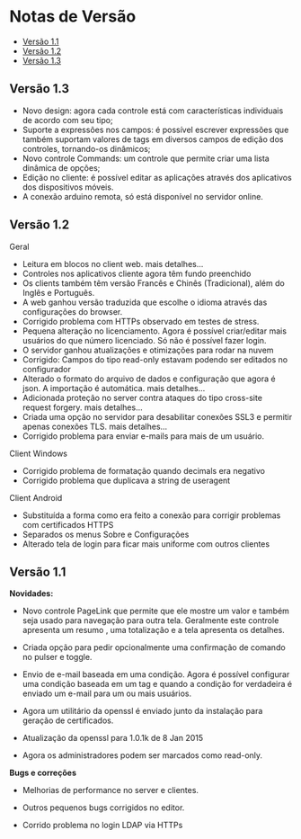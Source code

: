 # Notas de Versão

- [Versão 1.1](releasenotes.md#versão-11)
- [Versão 1.2](releasenotes.md#versão-12)
- [Versão 1.3](releasenotes.md#versão-13)


## Versão 1.3

- Novo design: agora cada controle está com características individuais de acordo com seu tipo;
- Suporte a expressões nos campos: é possível escrever expressões que também suportam valores de tags em diversos campos de edição dos controles, tornando-os dinâmicos;
- Novo controle Commands: um controle que permite criar uma lista dinâmica de opções;
- Edição no cliente: é possível editar as aplicações através dos aplicativos dos dispositivos móveis.
- A conexão arduino remota, só está disponível no servidor online.

## Versão 1.2

Geral

- Leitura em blocos no client web. mais detalhes...
- Controles nos aplicativos cliente agora têm fundo preenchido
- Os clients também têm versão Francês e Chinês (Tradicional), além do Inglês e Português.
- A web ganhou versão traduzida que escolhe o idioma através das configurações do browser.
- Corrigido problema com HTTPs observado em testes de stress.
- Pequena alteração no licenciamento. Agora é possível criar/editar mais usuários do que número licenciado. Só não é possível fazer login.
- O servidor ganhou atualizações e otimizações para rodar na nuvem
- Corrigido: Campos do tipo read-only estavam podendo ser editados no configurador
- Alterado o formato do arquivo de dados e configuração que agora é json. A importação é automática. mais detalhes...
- Adicionada proteção no server contra ataques do tipo cross-site request forgery. mais detalhes...
- Criada uma opção no servidor para desabilitar conexões SSL3 e permitir apenas conexões TLS. mais detalhes...
- Corrigido problema para enviar e-mails para mais de um usuário.

Client Windows

- Corrigido problema de formatação quando decimals era negativo
- Corrigido problema que duplicava a string de useragent

Client Android

- Substituída a forma como era feito a conexão para corrigir problemas com certificados HTTPS
- Separados os menus Sobre e Configurações
- Alterado tela de login para ficar mais uniforme com outros clientes

## Versão 1.1

**Novidades:**

- Novo controle PageLink que permite que ele mostre um valor e também seja usado para navegação para outra tela. Geralmente este controle apresenta um resumo , uma totalização e a tela apresenta os detalhes.

- Criada opção para pedir opcionalmente uma confirmação de comando no pulser e toggle.

- Envio de e-mail baseada em uma condição. Agora é possível configurar uma condição baseada em um tag e quando a condição for verdadeira é enviado um e-mail para um ou mais usuários.

- Agora um utilitário da openssl é enviado junto da instalação para geração de certificados.

- Atualização da openssl para 1.0.1k de 8 Jan 2015

- Agora os administradores podem ser marcados como read-only.

**Bugs e correções**

- Melhorias de performance no server e clientes.

- Outros pequenos bugs corrigidos no editor.

- Corrido problema no login LDAP via HTTPs
